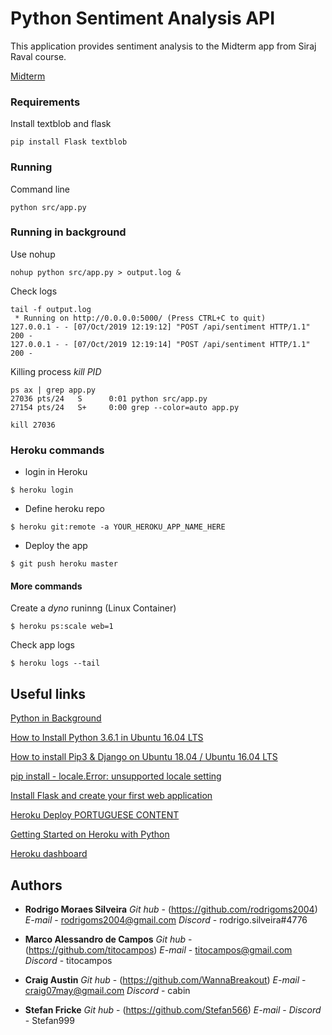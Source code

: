 # Python Sentiment Analysis API

This application provides sentiment analysis to the Midterm app from Siraj Raval course.

[Midterm](https://github.com/rodrigoms2004/FinanceMidTermSiraj2019)


### Requirements


Install textblob and flask

```
pip install Flask textblob
```

### Running

Command line

```
python src/app.py
```

### Running in background


Use nohup 
```
nohup python src/app.py > output.log &
```


Check logs
```
tail -f output.log 
 * Running on http://0.0.0.0:5000/ (Press CTRL+C to quit)
127.0.0.1 - - [07/Oct/2019 12:19:12] "POST /api/sentiment HTTP/1.1" 200 -
127.0.0.1 - - [07/Oct/2019 12:19:14] "POST /api/sentiment HTTP/1.1" 200 -
```

Killing process *kill PID*
```
ps ax | grep app.py
27036 pts/24   S      0:01 python src/app.py
27154 pts/24   S+     0:00 grep --color=auto app.py

kill 27036
```

### Heroku commands


* login in Heroku
```
$ heroku login
```

* Define heroku repo
```
$ heroku git:remote -a YOUR_HEROKU_APP_NAME_HERE
```

* Deploy the app
```
$ git push heroku master
```

#### More commands

Create a *dyno* runinng (Linux Container)
```
$ heroku ps:scale web=1
```

Check app logs
```
$ heroku logs --tail
```

## Useful links

[Python in Background](https://janakiev.com/blog/python-background/)

[How to Install Python 3.6.1 in Ubuntu 16.04 LTS](http://ubuntuhandbook.org/index.php/2017/07/install-python-3-6-1-in-ubuntu-16-04-lts/)

[How to install Pip3 & Django on Ubuntu 18.04 / Ubuntu 16.04 LTS](https://computingforgeeks.com/how-to-install-pip3-django-on-ubuntu-18-04-ubuntu-16-04-lts/)


[pip install - locale.Error: unsupported locale setting](https://stackoverflow.com/questions/36394101/pip-install-locale-error-unsupported-locale-setting)

[Install Flask and create your first web application](https://dev.to/sahilrajput/install-flask-and-create-your-first-web-application-2dba)

[Heroku Deploy PORTUGUESE CONTENT](https://jtemporal.com/deploy-flask-heroku/)

[Getting Started on Heroku with Python](https://devcenter.heroku.com/articles/getting-started-with-python)

[Heroku dashboard](https://dashboard.heroku.com)


## Authors

* **Rodrigo Moraes Silveira**
*Git hub* - (https://github.com/rodrigoms2004)
*E-mail*  - rodrigoms2004@gmail.com
*Discord* - rodrigo.silveira#4776

* **Marco Alessandro de Campos**
*Git hub* - (https://github.com/titocampos)
*E-mail*  - titocampos@gmail.com
*Discord* - titocampos

* **Craig Austin**
*Git hub* - (https://github.com/WannaBreakout)
*E-mail*  - craig07may@gmail.com
*Discord* - cabin

* **Stefan Fricke**
*Git hub* - (https://github.com/Stefan566)
*E-mail*  - 
*Discord* - Stefan999


 